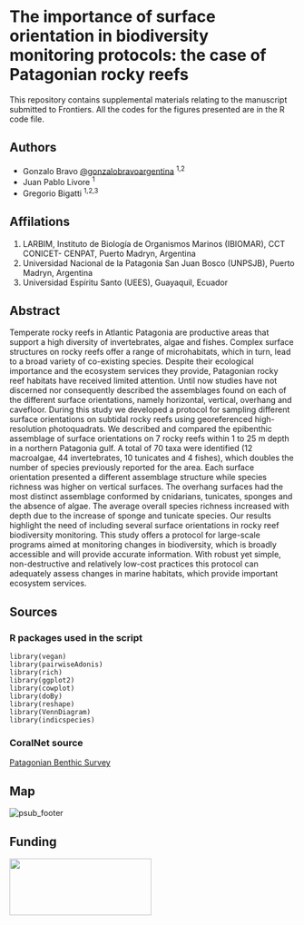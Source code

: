 
# The importance of surface orientation in biodiversity monitoring protocols: the case of Patagonian rocky reefs

This repository contains supplemental materials relating to the manuscript submitted to Frontiers. All the codes for the figures presented are in the R code file.

## Authors

* Gonzalo Bravo [@gonzalobravoargentina](https://github.com/gonzalobravoargentina) <sup>1,2</sup>
* Juan Pablo Livore  <sup>1</sup>
* Gregorio Bigatti  <sup>1,2,3</sup>

## Affilations 

1. LARBIM, Instituto de Biología de Organismos Marinos (IBIOMAR), CCT CONICET- CENPAT, Puerto Madryn, Argentina
2. Universidad Nacional de la Patagonia San Juan Bosco (UNPSJB), Puerto Madryn, Argentina
3. Universidad Espíritu Santo (UEES), Guayaquil, Ecuador 

## Abstract
Temperate rocky reefs in Atlantic Patagonia are productive areas that support a high diversity of invertebrates, algae and fishes. Complex surface structures on rocky reefs offer a range of microhabitats, which in turn, lead to a broad variety of co-existing species. Despite their ecological importance and the ecosystem services they provide, Patagonian rocky reef habitats have received limited attention. Until now studies have not discerned nor consequently described the assemblages found on each of the different surface orientations, namely horizontal, vertical, overhang and cavefloor. During this study we developed a protocol for sampling different surface orientations on subtidal rocky reefs using georeferenced high-resolution photoquadrats. We described and compared the epibenthic assemblage of surface orientations on 7 rocky reefs within 1 to 25 m depth in a northern Patagonia gulf. A total of 70 taxa were identified (12 macroalgae, 44 invertebrates, 10 tunicates and 4 fishes), which doubles the number of species previously reported for the area. Each surface orientation presented a different assemblage structure while species richness was higher on vertical surfaces. The overhang surfaces had the most distinct assemblage conformed by cnidarians, tunicates, sponges and the absence of algae. The average overall species richness increased with depth due to the increase of sponge and tunicate species. Our results highlight the need of including several surface orientations in rocky reef biodiversity monitoring. This study offers a protocol for large-scale programs aimed at monitoring changes in biodiversity, which is broadly accessible and will provide accurate information. With robust yet simple, non-destructive and relatively low-cost practices this protocol can adequately assess changes in marine habitats, which provide important ecosystem services. 

## Sources
### R packages used in the script 

```
library(vegan)
library(pairwiseAdonis)
library(rich)
library(ggplot2)
library(cowplot)
library(doBy)
library(reshape)
library(VennDiagram)
library(indicspecies)
```

### CoralNet source

[Patagonian Benthic Survey](https://coralnet.ucsd.edu/source/1054/)



## Map
![psub_footer](https://github.com/gonzalobravoargentina/SupplementaryMaterials_Bravoet.al.2020/blob/master/Mapa_pardelas_sites.png)



## Funding 
<img src="https://www.proyectosub.org.ar/wp-content/uploads/2020/10/waitt.png" width="250" height="100">

